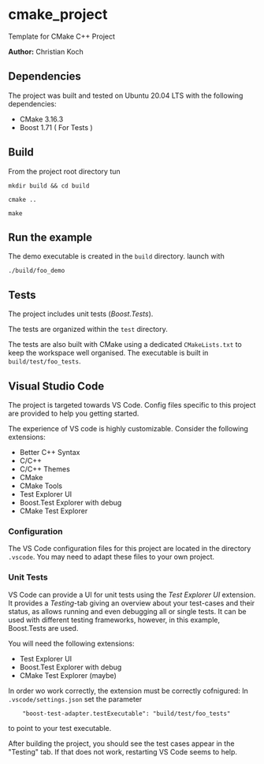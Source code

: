 cmake_project
=============

Template for CMake C++ Project

**Author:** Christian Koch

Dependencies
------------

The project was built and tested on Ubuntu 20.04 LTS with the following dependencies:
 - CMake 3.16.3
 - Boost 1.71 ( For Tests )

Build
-----

From the project root directory tun
```
mkdir build && cd build
```

```
cmake ..
```

```
make
```

Run the example
---------------
The demo executable is created in the `build` directory. launch with

```./build/foo_demo```

Tests
-----
The project includes unit tests (*Boost.Tests*).

The tests are organized within the `test` directory.

The tests are also built with CMake using a dedicated `CMakeLists.txt` to keep the workspace well organised. The executable is built in `build/test/foo_tests`.

Visual Studio Code
------------------
The project is targeted towards VS Code. Config files specific to this project are provided to help you getting started. 

The experience of VS code is highly customizable. Consider the following extensions:
 - Better C++ Syntax
 - C/C++
 - C/C++ Themes
 - CMake
 - CMake Tools
 - Test Explorer UI
 - Boost.Test Explorer with debug
 - CMake Test Explorer

### Configuration
The VS Code configuration files for this project are located in the directory `.vscode`. You may need to adapt these files to your own project.

### Unit Tests

VS Code can provide a UI for unit tests using the *Test Explorer UI* extension. It provides a *Testing*-tab giving an overview about your test-cases and their status, as allows running and even debugging all or single tests. It can be used with different testing frameworks, however, in this example, Boost.Tests are used. 

You will need the following extensions:
 - Test Explorer UI
 - Boost.Test Explorer with debug
 - CMake Test Explorer (maybe)

In order wo work correctly, the extension must be correctly cofnigured: In `.vscode/settings.json` set the parameter
```
    "boost-test-adapter.testExecutable": "build/test/foo_tests"
```
to point to your test executable.

After building the project, you should see the test cases appear in the "Testing" tab. If that does not work, restarting VS Code seems to help. 










